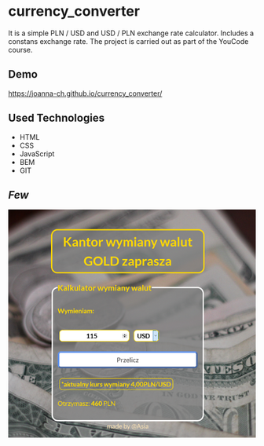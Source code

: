 # currency_converter
It is a simple PLN / USD and USD / PLN exchange rate calculator. Includes a constans exchange rate. 
The project is carried out as part of the YouCode course.
## Demo
https://joanna-ch.github.io/currency_converter/

## Used Technologies
- HTML
- CSS
- JavaScript
- BEM
- GIT
##  *Few*
![few of converter](https://raw.githubusercontent.com/Joanna-Ch/currency_converter/main/images/view.png)
